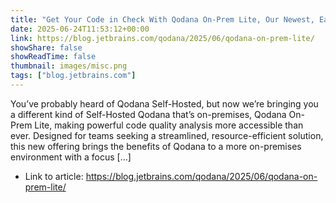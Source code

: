 ```yaml
---
title: "Get Your Code in Check With Qodana On-Prem Lite, Our Newest, Easy-to-Deploy Solution"
date: 2025-06-24T11:53:12+00:00
link: https://blog.jetbrains.com/qodana/2025/06/qodana-on-prem-lite/
showShare: false
showReadTime: false
thumbnail: images/misc.png
tags: ["blog.jetbrains.com"]
---
```

You’ve probably heard of Qodana Self-Hosted, but now we’re bringing you a different kind of Self-Hosted Qodana that’s on-premises, Qodana On-Prem Lite, making powerful code quality analysis more accessible than ever. Designed for teams seeking a streamlined, resource-efficient solution, this new offering brings the benefits of Qodana to a more on-premises environment with a focus […]

- Link to article: https://blog.jetbrains.com/qodana/2025/06/qodana-on-prem-lite/